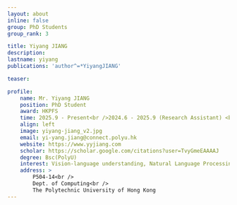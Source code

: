 ```yaml
---
layout: about
inline: false
group: PhD Students
group_rank: 3

title: Yiyang JIANG
description: 
lastname: yiyang
publications: 'author^=*YiyangJIANG'

teaser: 

profile:
    name: Mr. Yiyang JIANG
    position: PhD Student
    award: HKPFS
    time: 2025.9 - Present<br />2024.6 - 2025.9 (Research Assistant) <br />2023.5 - 2024.6 (Student Assistant)
    align: left
    image: yiyang-jiang_v2.jpg
    email: yi-yang.jiang@connect.polyu.hk
    website: https://www.yyjiang.com
    scholar: https://scholar.google.com/citations?user=TvyGmeEAAAAJ
    degree: Bsc(PolyU)
    interest: Vision-language understanding, Natural Language Processing, Large Language Models, Health Computing
    address: >
        P504-14<br />
        Dept. of Computing<br />
        The Polytechnic University of Hong Kong
---
```




<!-- **Yiyang JIANG**

Research Assistant, Department of Computing, The Hong Kong Polytechnic University

[Homepage](https://github.com/fletcherjiang)
[Google Scholar](https://github.com/fletcherjiang)
[fletcher.jiang@connect.polyu.hk](mailto:fletcher.jiang@connect.polyu.hk) -->
